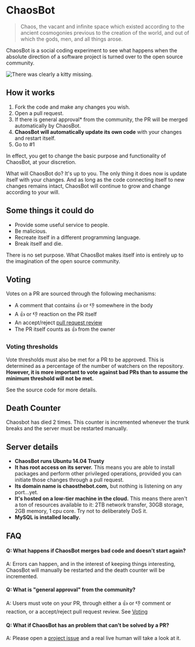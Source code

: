 # ChaosBot

> Chaos, the vacant and infinite space which existed according to the ancient
> cosmogonies previous to the creation of the world, and out of which the gods,
> men, and all things arose.

ChaosBot is a social coding experiment to see what happens when the absolute
direction of a software project is turned over to the open source community.

![There was clearly a kitty missing.](http://thecatapi.com/api/images/get?format=src&type=png&size=small)

## How it works

1. Fork the code and make any changes you wish.
1. Open a pull request.
1. If there is general approval\* from the community, the PR will be merged
   automatically by ChaosBot.
1. **ChaosBot will automatically update its own code** with your changes and
   restart itself.
1. Go to \#1

In effect, you get to change the basic purpose and functionality of ChaosBot, at
your discretion.

What will ChaosBot do?  It's up to you.  The only thing it does now is update
itself with your changes.  And as long as the code connecting itself to new
changes remains intact, ChaosBot will continue to grow and change according to
your will.

## Some things it could do

* Provide some useful service to people.
* Be malicious.
* Recreate itself in a different programming language.
* Break itself and die.

There is no set purpose.  What ChaosBot makes itself into is entirely up to
the imagination of the open source community.

## Voting

Votes on a PR are sourced through the following mechanisms:
* A comment that contains :+1: or :-1: somewhere in the body
* A :+1: or :-1: reaction on the PR itself
* An accept/reject [pull request review](https://help.github.com/articles/about-pull-request-reviews/)
* The PR itself counts as :+1: from the owner

### Voting thresholds

Vote thresholds must also be met for a PR to be approved.  This is determined as
a percentage of the number of watchers on the repository.  **However, it is more
important to vote against bad PRs than to assume the minimum threshold will not
be met.**

See the source code for more details.

## Death Counter

Chaosbot has died 2 times.  This counter is incremented whenever the trunk breaks
and the server must be restarted manually.

## Server details
* **ChaosBot runs Ubuntu 14.04 Trusty**
* **It has root access on its server.**  This means you are able to install
packages and perform other privileged operations, provided you can initiate those
changes through a pull request.
* **Its domain name is chaosthebot.com,** but nothing is listening on
any port...yet.
* **It's hosted on a low-tier machine in the cloud.**  This means there aren't a
ton of resources available to it: 2TB network transfer, 30GB storage, 2GB memory,
1 cpu core.  Try not to deliberately DoS it.
* **MySQL is installed locally.**

## FAQ

#### Q: What happens if ChaosBot merges bad code and doesn't start again?
A: Errors can happen, and in the interest of keeping things interesting, ChaosBot
will manually be restarted and the death counter will be incremented.

#### Q: What is "general approval" from the community?
A: Users must vote on your PR, through either a :+1: or :-1: comment or reaction,
or a accept/reject pull request review.  See [Voting](https://github.com/chaosbot/Chaos/blob/master/README.md#voting)

#### Q: What if ChaosBot has an problem that can't be solved by a PR?
A: Please open a [project issue](https://github.com/chaosbot/Chaos/issues) and a
real live human will take a look at it.
